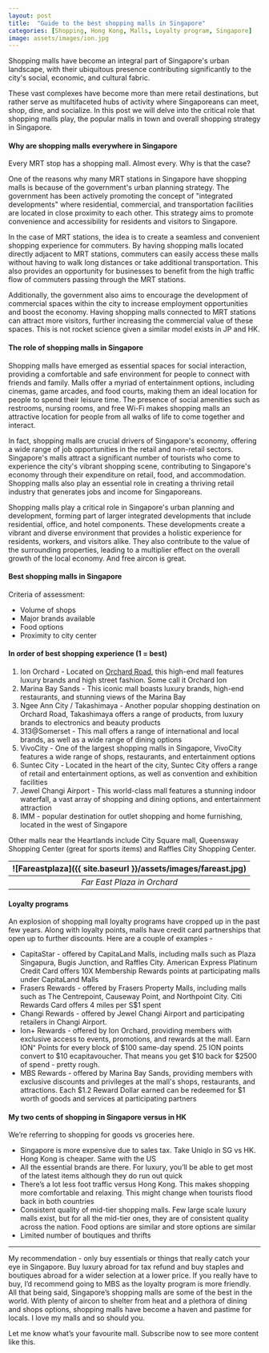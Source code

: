 ```yaml
---
layout: post
title:  "Guide to the best shopping malls in Singapore"
categories: [Shopping, Hong Kong, Malls, Loyalty program, Singapore]
image: assets/images/ion.jpg
---
```

Shopping malls have become an integral part of Singapore's urban landscape, with their ubiquitous presence contributing significantly to the city's social, economic, and cultural fabric.

These vast complexes have become more than mere retail destinations, but rather serve as multifaceted hubs of activity where Singaporeans can meet, shop, dine, and socialize. In this post we will delve into the critical role that shopping malls play, the popular malls in town and overall shopping strategy in Singapore. 

#### Why are shopping malls everywhere in Singapore

Every MRT stop has a shopping mall. Almost every. Why is that the case?

One of the reasons why many MRT stations in Singapore have shopping malls is because of the government's urban planning strategy. The government has been actively promoting the concept of "integrated developments" where residential, commercial, and transportation facilities are located in close proximity to each other. This strategy aims to promote convenience and accessibility for residents and visitors to Singapore.

In the case of MRT stations, the idea is to create a seamless and convenient shopping experience for commuters. By having shopping malls located directly adjacent to MRT stations, commuters can easily access these malls without having to walk long distances or take additional transportation. This also provides an opportunity for businesses to benefit from the high traffic flow of commuters passing through the MRT stations. 

Additionally, the government also aims to encourage the development of commercial spaces within the city to increase employment opportunities and boost the economy. Having shopping malls connected to MRT stations can attract more visitors, further increasing the commercial value of these spaces. This is not rocket science given a similar model exists in JP and HK.

#### The role of shopping malls in Singapore

Shopping malls have emerged as essential spaces for social interaction, providing a comfortable and safe environment for people to connect with friends and family. Malls offer a myriad of entertainment options, including cinemas, game arcades, and food courts, making them an ideal location for people to spend their leisure time. The presence of social amenities such as restrooms, nursing rooms, and free Wi-Fi makes shopping malls an attractive location for people from all walks of life to come together and interact.

In fact, shopping malls are crucial drivers of Singapore's economy, offering a wide range of job opportunities in the retail and non-retail sectors. Singapore's malls attract a significant number of tourists who come to experience the city's vibrant shopping scene, contributing to Singapore's economy through their expenditure on retail, food, and accommodation. Shopping malls also play an essential role in creating a thriving retail industry that generates jobs and income for Singaporeans.

Shopping malls play a critical role in Singapore's urban planning and development, forming part of larger integrated developments that include residential, office, and hotel components. These developments create a vibrant and diverse environment that provides a holistic experience for residents, workers, and visitors alike. They also contribute to the value of the surrounding properties, leading to a multiplier effect on the overall growth of the local economy. And free aircon is great.

#### Best shopping malls in Singapore

Criteria of assessment:
+ Volume of shops
+ Major brands available
+ Food options
+ Proximity to city center

#### In order of best shopping experience (1 = best)

1. Ion Orchard - Located on [Orchard Road](https://fromhktosg.github.io/neighbourhood/), this high-end mall features luxury brands and high street fashion. Some call it Orchard Ion
2. Marina Bay Sands - This iconic mall boasts luxury brands, high-end restaurants, and stunning views of the Marina Bay
3. Ngee Ann City / Takashimaya - Another popular shopping destination on Orchard Road, Takashimaya offers a range of products, from luxury brands to electronics and beauty products
4. 313@Somerset - This mall offers a range of international and local brands, as well as a wide range of dining options
5. VivoCity - One of the largest shopping malls in Singapore, VivoCity features a wide range of shops, restaurants, and entertainment options
6. Suntec City - Located in the heart of the city, Suntec City offers a range of retail and entertainment options, as well as convention and exhibition facilities
7. Jewel Changi Airport - This world-class mall features a stunning indoor waterfall, a vast array of shopping and dining options, and entertainment attraction
8. IMM - popular destination for outlet shopping and home furnishing, located in the west of Singapore

Other malls near the Heartlands include City Square mall, Queensway Shopping Center (great for sports items) and Raffles City Shopping Center.

| ![Fareastplaza]({{ site.baseurl }}/assets/images/fareast.jpg)
|:--:| 
|  *Far East Plaza in Orchard*  |

#### Loyalty programs

An explosion of shopping mall loyalty programs have cropped up in the past few years. Along with loyalty points, malls have credit card partnerships that open up to further discounts. Here are a couple of examples -
+ CapitaStar - offered by CapitaLand Malls, including malls such as Plaza Singapura, Bugis Junction, and Raffles City. American Express Platinum Credit Card offers 10X Membership Rewards points at participating malls under CapitaLand Malls
+ Frasers Rewards - offered by Frasers Property Malls, including malls such as The Centrepoint, Causeway Point, and Northpoint City. Citi Rewards Card offers 4 miles per S$1 spent
+ Changi Rewards - offered by Jewel Changi Airport and participating retailers in Changi Airport.
+ Ion+ Rewards - offered by Ion Orchard, providing members with exclusive access to events, promotions, and rewards at the mall. Earn ION⁺ Points for every block of $100 same-day spend. 25 ION points convert to $10 ecapitavoucher. That means you get $10 back for $2500 of spend - pretty rough. 
+ MBS Rewards - offered by Marina Bay Sands, providing members with exclusive discounts and privileges at the mall's shops, restaurants, and attractions. Each $1.2 Reward Dollar earned can be redeemed for $1 worth of goods and services at participating partners

#### My two cents of shopping in Singapore versus in HK

We’re referring to shopping for goods vs groceries here.

+ Singapore is more expensive due to sales tax. Take Uniqlo in SG vs HK. Hong Kong is cheaper. Same with the US
+ All the essential brands are there. For luxury, you’ll be able to get most of the latest items although they do run out quick
+ There’s a lot less foot traffic versus Hong Kong. This makes shopping more comfortable and relaxing. This might change when tourists flood back in both countries
+ Consistent quality of mid-tier shopping malls. Few large scale luxury malls exist, but for all the mid-tier ones, they are of consistent quality across the nation. Food options are similar and store options are similar
+ Limited number of boutiques and thrifts

---

My recommendation - only buy essentials or things that really catch your eye in Singapore. Buy luxury abroad for tax refund and buy staples and boutiques abroad for a wider selection at a lower price. If you really have to buy, I’d recommend going to MBS as the loyalty program is more friendly.  All that being said, Singapore’s shopping malls are some of the best in the world. With plenty of aircon to shelter from heat and a plethora of dining and shops options, shopping malls have become a haven and pastime for locals. I love my malls and so should you. 

Let me know what’s your favourite mall. Subscribe now to see more content like this.

